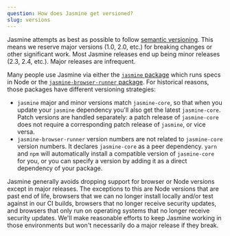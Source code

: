 ```yaml
---
question: How does Jasmine get versioned?
slug: versions
---
```


Jasmine attempts as best as possible to
follow [semantic versioning](http://semver.org/). This means we reserve major
versions (1.0, 2.0, etc.) for breaking changes or other significant work. Most
Jasmine releases end up being minor releases (2.3, 2.4, etc.). Major releases
are infrequent.

Many people use Jasmine via either the [`jasmine` package](https://github.com/jasmine/jasmine-npm)
which runs specs in Node or the [`jasmine-browser-runner` package](https://github.com/jasmine/jasmine-brower-runner).
For historical reasons, those packages have different versioning strategies:

* `jasmine` major and minor versions match `jasmine-core`, so that when you update
your `jasmine` dependency you'll also get the latest `jasmine-core`. Patch
versions are handled separately: a patch release of `jasmine-core` does not
require a corresponding patch release of `jasmine`, or vice versa. 
* `jasmine-browser-runner` version numbers are not related to `jasmine-core`
version numbers. It declares `jasmine-core` as a peer dependency. `yarn` and 
`npm` will automatically install a compatible version of `jasmine-core` for you,
or you can specify a version by adding it as a direct dependency of your package.

Jasmine generally avoids dropping support for browser or Node versions except
in major releases. The exceptions to this are Node versions that are past
end of life, browsers that we can no longer install locally and/or test against
in our CI builds, browsers that no longer receive security updates, and browsers
that only run on operating systems that no longer receive security updates.
We'll make reasonable efforts to keep Jasmine working in those environments
but won't necessarily do a major release if they break.
